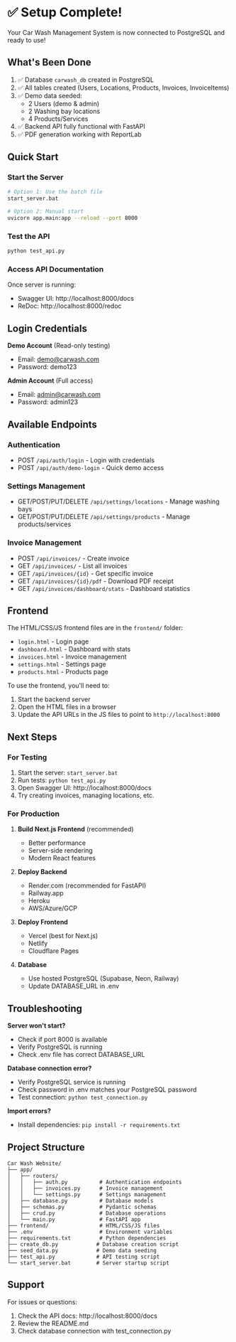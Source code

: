 # ✅ Setup Complete!

Your Car Wash Management System is now connected to PostgreSQL and ready to use!

## What's Been Done

1. ✅ Database `carwash_db` created in PostgreSQL
2. ✅ All tables created (Users, Locations, Products, Invoices, InvoiceItems)
3. ✅ Demo data seeded:
   - 2 Users (demo & admin)
   - 2 Washing bay locations
   - 4 Products/Services
4. ✅ Backend API fully functional with FastAPI
5. ✅ PDF generation working with ReportLab

## Quick Start

### Start the Server
```bash
# Option 1: Use the batch file
start_server.bat

# Option 2: Manual start
uvicorn app.main:app --reload --port 8000
```

### Test the API
```bash
python test_api.py
```

### Access API Documentation
Once server is running:
- Swagger UI: http://localhost:8000/docs
- ReDoc: http://localhost:8000/redoc

## Login Credentials

**Demo Account** (Read-only testing)
- Email: demo@carwash.com
- Password: demo123

**Admin Account** (Full access)
- Email: admin@carwash.com
- Password: admin123

## Available Endpoints

### Authentication
- POST `/api/auth/login` - Login with credentials
- POST `/api/auth/demo-login` - Quick demo access

### Settings Management
- GET/POST/PUT/DELETE `/api/settings/locations` - Manage washing bays
- GET/POST/PUT/DELETE `/api/settings/products` - Manage products/services

### Invoice Management
- POST `/api/invoices/` - Create invoice
- GET `/api/invoices/` - List all invoices
- GET `/api/invoices/{id}` - Get specific invoice
- GET `/api/invoices/{id}/pdf` - Download PDF receipt
- GET `/api/invoices/dashboard/stats` - Dashboard statistics

## Frontend

The HTML/CSS/JS frontend files are in the `frontend/` folder:
- `login.html` - Login page
- `dashboard.html` - Dashboard with stats
- `invoices.html` - Invoice management
- `settings.html` - Settings page
- `products.html` - Products page

To use the frontend, you'll need to:
1. Start the backend server
2. Open the HTML files in a browser
3. Update the API URLs in the JS files to point to `http://localhost:8000`

## Next Steps

### For Testing
1. Start the server: `start_server.bat`
2. Run tests: `python test_api.py`
3. Open Swagger UI: http://localhost:8000/docs
4. Try creating invoices, managing locations, etc.

### For Production
1. **Build Next.js Frontend** (recommended)
   - Better performance
   - Server-side rendering
   - Modern React features

2. **Deploy Backend**
   - Render.com (recommended for FastAPI)
   - Railway.app
   - Heroku
   - AWS/Azure/GCP

3. **Deploy Frontend**
   - Vercel (best for Next.js)
   - Netlify
   - Cloudflare Pages

4. **Database**
   - Use hosted PostgreSQL (Supabase, Neon, Railway)
   - Update DATABASE_URL in .env

## Troubleshooting

**Server won't start?**
- Check if port 8000 is available
- Verify PostgreSQL is running
- Check .env file has correct DATABASE_URL

**Database connection error?**
- Verify PostgreSQL service is running
- Check password in .env matches your PostgreSQL password
- Test connection: `python test_connection.py`

**Import errors?**
- Install dependencies: `pip install -r requirements.txt`

## Project Structure
```
Car Wash Website/
├── app/
│   ├── routers/
│   │   ├── auth.py          # Authentication endpoints
│   │   ├── invoices.py      # Invoice management
│   │   └── settings.py      # Settings management
│   ├── database.py          # Database models
│   ├── schemas.py           # Pydantic schemas
│   ├── crud.py              # Database operations
│   └── main.py              # FastAPI app
├── frontend/                # HTML/CSS/JS files
├── .env                     # Environment variables
├── requirements.txt         # Python dependencies
├── create_db.py            # Database creation script
├── seed_data.py            # Demo data seeding
├── test_api.py             # API testing script
└── start_server.bat        # Server startup script
```

## Support

For issues or questions:
1. Check the API docs: http://localhost:8000/docs
2. Review the README.md
3. Check database connection with test_connection.py
